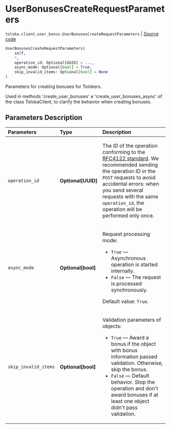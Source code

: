 # UserBonusesCreateRequestParameters
`toloka.client.user_bonus.UserBonusesCreateRequestParameters` | [Source code](https://github.com/Toloka/toloka-kit/blob/v1.2.0.post1/src/client/user_bonus.py#L98)

```python
UserBonusesCreateRequestParameters(
    self,
    *,
    operation_id: Optional[UUID] = ...,
    async_mode: Optional[bool] = True,
    skip_invalid_items: Optional[bool] = None
)
```

Parameters for creating bonuses for Tolokers.


Used in methods 'create_user_bonuses' и 'create_user_bonuses_async' of the class TolokaClient,
to clarify the behavior when creating bonuses.

## Parameters Description

| Parameters | Type | Description |
| :----------| :----| :-----------|
`operation_id`|**Optional\[UUID\]**|<p>The ID of the operation conforming to the [RFC4122 standard](https://tools.ietf.org/html/rfc4122). We recommended sending the operation ID in the `POST` requests to avoid accidental errors: when you send several requests with the same `operation_id`, the operation will be performed only once.</p>
`async_mode`|**Optional\[bool\]**|<p>Request processing mode:</p> <ul> <li>`True` — Asynchronous operation is started internally.</li> <li>`False` — The request is processed synchronously.</li> </ul> <p></p><p>Default value: `True`.</p>
`skip_invalid_items`|**Optional\[bool\]**|<p>Validation parameters of objects:</p> <ul> <li>`True` — Award a bonus if the object with bonus information passed validation. Otherwise, skip the bonus.</li> <li>`False` — Default behavior. Stop the operation and don&#x27;t award bonuses if at least one object didn&#x27;t pass validation.</li> </ul>
